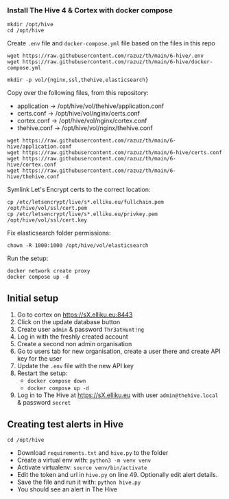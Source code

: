 ### Install The Hive 4 & Cortex with docker compose

```shell
mkdir /opt/hive
cd /opt/hive
```

Create `.env` file and `docker-compose.yml` file based on the files in this repo
```shell
wget https://raw.githubusercontent.com/razuz/th/main/6-hive/.env
wget https://raw.githubusercontent.com/razuz/th/main/6-hive/docker-compose.yml
```


```shell
mkdir -p vol/{nginx,ssl,thehive,elasticsearch}
```


Copy over the following files, from this repository:

- application  ->  /opt/hive/vol/thehive/application.conf
- certs.conf   ->  /opt/hive/vol/nginx/certs.conf
- cortex.conf  ->  /opt/hive/vol/nginx/cortex.conf
- thehive.conf ->  /opt/hive/vol/nginx/thehive.conf

```shell
wget https://raw.githubusercontent.com/razuz/th/main/6-hive/application.conf
wget https://raw.githubusercontent.com/razuz/th/main/6-hive/certs.conf
wget https://raw.githubusercontent.com/razuz/th/main/6-hive/cortex.conf
wget https://raw.githubusercontent.com/razuz/th/main/6-hive/thehive.conf
```

Symlink Let's Encrypt certs to the correct location:

```shell
cp /etc/letsencrypt/live/s*.elliku.eu/fullchain.pem /opt/hive/vol/ssl/cert.pem
cp /etc/letsencrypt/live/s*.elliku.eu/privkey.pem /opt/hive/vol/ssl/cert.key
```

Fix elasticsearch folder permissions:

```shell
chown -R 1000:1000 /opt/hive/vol/elasticsearch
```

Run the setup:

```shell
docker network create proxy
docker compose up -d
```

## Initial setup

1. Go to cortex on https://sX.elliku.eu:8443
1. Click on the update database button
1. Create user `admin` & password `Thr3atHunt!ng`
1. Log in with the freshly created account
1. Create a second non admin organisation
1. Go to users tab for new organisation, create a user there and create API key for the user
1. Update the `.env` file with the new API key
1. Restart the setup:
    * `docker compose down`
    * `docker compose up -d`
1. Log in to The Hive at https://sX.elliku.eu with user `admin@thehive.local` & password `secret`




## Creating test alerts in Hive

```shell
cd /opt/hive
```

- Download `requirements.txt` and `hive.py` to the folder
- Create a virtual env with: `python3 -m venv venv`
- Activate virtualenv: `source venv/bin/activate`
- Edit the token and url in `hive.py` on line 49. Optionally edit alert details.
- Save the file and run it with: `python hive.py`
- You should see an alert in The Hive


